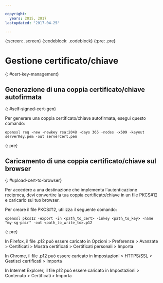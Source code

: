 ```yaml
---

copyright:
  years: 2015, 2017
lastupdated: "2017-04-25"

---
```

{:screen: .screen}
{:codeblock: .codeblock}
{:pre: .pre}

# Gestione certificato/chiave
{: #cert-key-management}

## Generazione di una coppia certificato/chiave autofirmata
{: #self-signed-cert-gen}

Per generare una coppia certificato/chiave autofirmata, esegui questo comando:

```
openssl req -new -newkey rsa:2048 -days 365 -nodes -x509 -keyout serverKey.pem -out serverCert.pem
```
{: pre}


## Caricamento di una coppia certificato/chiave sul browser
{: #upload-cert-to-browser}

Per accedere a una destinazione che implementa l'autenticazione reciproca, devi convertire la tua coppia certificato/chiave in un file PKCS#12 e caricarlo sul tuo browser.

Per creare il file PKCS#12, utilizza il seguente comando:

```
openssl pkcs12 -export -in <path_to_cert> -inkey <path_to_key> -name "my-sg-pair" -out <path_to_write_to>.p12
```
{: pre}

In Firefox, il file .p12 può essere caricato in Opzioni > Preferenze > Avanzate > Certificati > Mostra certificati > Certificati personali > Importa

In Chrome, il file .p12 può essere caricato in Impostazioni > HTTPS/SSL > Gestisci certificati > Importa

In Internet Explorer, il file p12 può essere caricato in Impostazioni > Contenuto > Certificati > Importa
